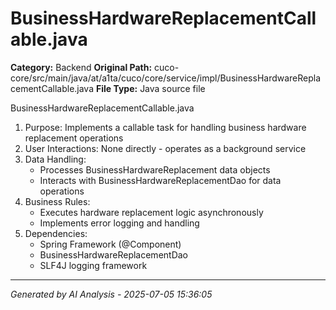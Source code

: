# BusinessHardwareReplacementCallable.java

**Category:** Backend
**Original Path:** cuco-core/src/main/java/at/a1ta/cuco/core/service/impl/BusinessHardwareReplacementCallable.java
**File Type:** Java source file

BusinessHardwareReplacementCallable.java
1. Purpose: Implements a callable task for handling business hardware replacement operations
2. User Interactions: None directly - operates as a background service
3. Data Handling:
   - Processes BusinessHardwareReplacement data objects
   - Interacts with BusinessHardwareReplacementDao for data operations
4. Business Rules:
   - Executes hardware replacement logic asynchronously
   - Implements error logging and handling
5. Dependencies:
   - Spring Framework (@Component)
   - BusinessHardwareReplacementDao
   - SLF4J logging framework

---
*Generated by AI Analysis - 2025-07-05 15:36:05*

